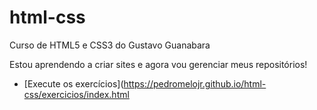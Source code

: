 # html-css
 Curso de HTML5 e CSS3 do Gustavo Guanabara

 Estou aprendendo a criar sites e agora vou gerenciar meus repositórios!

* [Execute os exercícios](https://pedromelojr.github.io/html-css/exercicios/index.html
